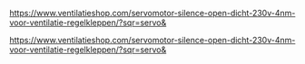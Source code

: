 https://www.ventilatieshop.com/servomotor-silence-open-dicht-230v-4nm-voor-ventilatie-regelkleppen/?sqr=servo&

https://www.ventilatieshop.com/servomotor-silence-open-dicht-230v-4nm-voor-ventilatie-regelkleppen/?sqr=servo&